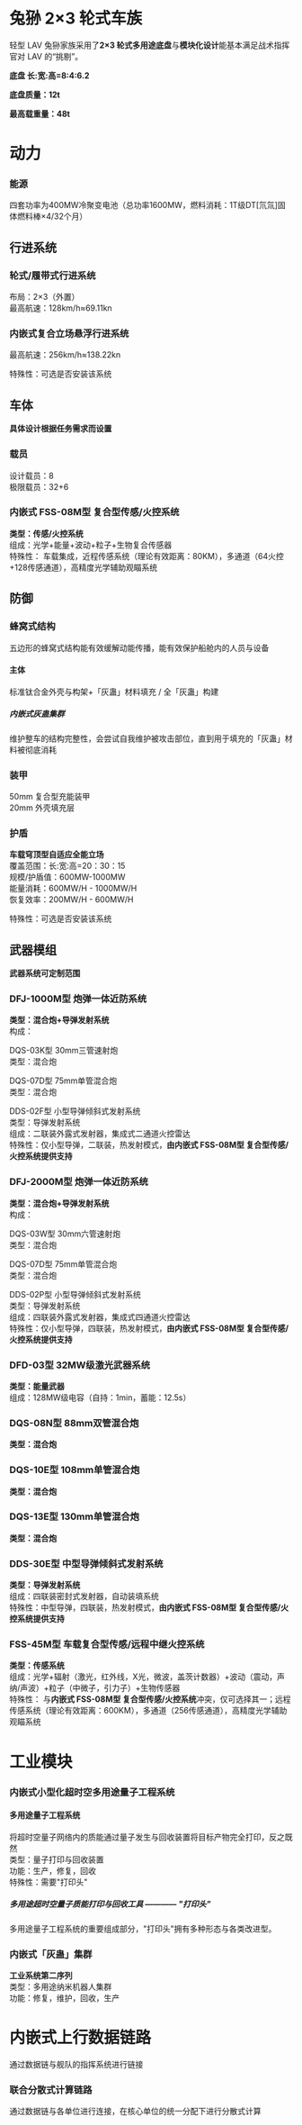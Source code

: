 # 兔狲 2×3 轮式车族

轻型 LAV 兔狲家族采用了**2×3 轮式多用途底盘**与**模块化设计**能基本满足战术指挥官对 LAV 的“挑剔”。

**底盘 长:宽:高=8:4:6.2**

**底盘质量：12t**

**最高载重量：48t**

# 动力

### 能源

四套功率为400MW冷聚变电池（总功率1600MW，燃料消耗：1T级DT[氘氚]固体燃料棒×4/32个月）

## 行进系统

### 轮式/履带式行进系统

布局：2×3（外置）  
最高航速：128km/h≈69.11kn

### 内嵌式复合立场悬浮行进系统

最高航速：256km/h≈138.22kn  

特殊性：可选是否安装该系统

## 车体

**具体设计根据任务需求而设置**

### 载员

设计载员：8  
极限载员：32+6

### 内嵌式 FSS-08M型 复合型传感/火控系统

**类型：传感/火控系统**  
组成：光学+能量+波动+粒子+生物复合传感器  
特殊性：
车载集成，近程传感系统（理论有效距离：80KM），多通道（64火控+128传感通道），高精度光学辅助观瞄系统

## 防御

### 蜂窝式结构
五边形的蜂窝式结构能有效缓解动能传播，能有效保护船舱内的人员与设备

#### 主体

标准钛合金外壳与构架+「灰蛊」材料填充 / 全「灰蛊」构建

##### 内嵌式灰蛊集群

维护整车的结构完整性，会尝试自我维护被攻击部位，直到用于填充的「灰蛊」材料被彻底消耗

### 装甲

50mm 复合型充能装甲  
20mm 外壳填充层

### 护盾

**车载穹顶型自适应全能立场**   
覆盖范围：长:宽:高=20：30：15  
规模/护盾值：600MW-1000MW  
能量消耗：600MW/H - 1000MW/H  
恢复效率：200MW/H - 600MW/H  

特殊性：可选是否安装该系统

## 武器模组

**武器系统可定制范围**

### DFJ-1000M型 炮弹一体近防系统

**类型：混合炮+导弹发射系统**  
构成：

DQS-03K型 30mm三管速射炮  
类型：混合炮

DQS-07D型 75mm单管混合炮  
类型：混合炮

DDS-02F型 小型导弹倾斜式发射系统  
类型：导弹发射系统  
组成：二联装外露式发射器，集成式二通道火控雷达  
特殊性：仅小型导弹，二联装，热发射模式，**由内嵌式 FSS-08M型 复合型传感/火控系统提供支持**

### DFJ-2000M型 炮弹一体近防系统
**类型：混合炮+导弹发射系统**  
构成：

DQS-03W型 30mm六管速射炮  
类型：混合炮

DQS-07D型 75mm单管混合炮  
类型：混合炮

DDS-02P型 小型导弹倾斜式发射系统  
类型：导弹发射系统  
组成：四联装外露式发射器，集成式四通道火控雷达  
特殊性：仅小型导弹，四联装，热发射模式，**由内嵌式 FSS-08M型 复合型传感/火控系统提供支持**

### DFD-03型 32MW级激光武器系统

**类型：能量武器**  
组成：128MW级电容（自持：1min，蓄能：12.5s）  

### DQS-08N型 88mm双管混合炮

**类型：混合炮**

### DQS-10E型 108mm单管混合炮

**类型：混合炮**

### DQS-13E型 130mm单管混合炮

**类型：混合炮**

### DDS-30E型 中型导弹倾斜式发射系统

**类型：导弹发射系统**  
组成：四联装密封式发射器，自动装填系统  
特殊性：中型导弹，四联装，热发射模式，**由内嵌式 FSS-08M型 复合型传感/火控系统提供支持**

### FSS-45M型 车载复合型传感/远程中继火控系统

**类型：传感系统**  
组成：光学+辐射（激光，红外线，X光，微波，盖茨计数器）+波动（震动，声纳/声波）+粒子（中微子，引力子）+生物传感器  
特殊性：
与**内嵌式 FSS-08M型 复合型传感/火控系统**冲突，仅可选择其一；远程传感系统（理论有效距离：600KM），多通道（256传感通道），高精度光学辅助观瞄系统

# 工业模块

### 内嵌式小型化超时空多用途量子工程系统

#### 多用途量子工程系统

将超时空量子网络内的质能通过量子发生与回收装置将目标产物完全打印，反之既然  
类型：量子打印与回收装置  
功能：生产，修复，回收  
特殊性：需要"打印头"

##### 多用途超时空量子质能打印与回收工具 ———— "打印头"

多用途量子工程系统的重要组成部分，"打印头"拥有多种形态与各类改进型。

### 内嵌式「灰蛊」集群

**工业系统第二序列**  
类型：多用途纳米机器人集群  
功能：修复，维护，回收，生产  

# 内嵌式上行数据链路

通过数据链与舰队的指挥系统进行链接

### 联合分散式计算链路

通过数据链与各单位进行连接，在核心单位的统一分配下进行分散式计算
